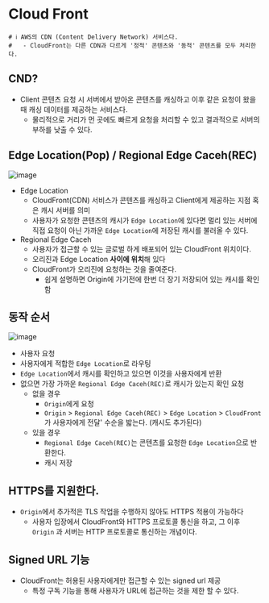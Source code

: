 # Cloud Front
```properties
# ℹ️ AWS의 CDN (Content Delivery Network) 서비스다.
#   - CloudFront는 다른 CDN과 다르게 '정적' 콘텐츠와 '동적' 콘텐츠를 모두 처리한다.
```
## CND?
- Client 콘텐츠 요청 시 서버에서 받아온 콘텐츠를 캐싱하고 이후 같은 요청이 왔을 때 캐싱 데이터를 제공하는 서비스다.
  - 물리적으로 거리가 먼 곳에도 빠르게 요청을 처리할 수 있고 결과적으로 서버의 부하를 낮출 수 있다. 

## Edge Location(Pop) / Regional Edge Caceh(REC)

![image](https://github.com/user-attachments/assets/703d91a5-3c51-4166-8574-4c20f39add27)

- Edge Location
  - CloudFront(CDN) 서비스가 콘텐츠를 캐싱하고 Client에게 제공하는 지점 혹은 캐시 서버를 의미
  - 사용자가 요청한 콘텐츠의 캐시가 `Edge Location`에 있다면 멀리 있는 서버에 직접 요청이 아닌 가까운 `Edge Location`에 저장된 캐시를 불러올 수 있다.
- Regional Edge Caceh
  - 사용자가 접근할 수 있는 글로벌 하게 배포되어 있는 CloudFront 위치이다.
  - 오리진과 Edge Location **사이에 위치**해 있다
  - CloudFront가 오리진에 요청하는 것을 줄여준다.
    - 쉽게 설명하면  Origin에 가기전에 한번 더 장기 저장되어 있는 캐시를 확인함  


## 동작 순서

![image](https://github.com/user-attachments/assets/a75452d7-657a-4fbf-bba0-f905eb10f25f)


- 사용자 요청
- 사용자에게 적합한 `Edge Location`로 라우팅
- `Edge Location`에서 캐시를 확인하고 있으면 이것을 사용자에게 반환
- 없으면 가장 가까운 `Regional Edge Caceh(REC)`로 캐시가 있는지 확인 요청
  - 없을 경우
    - `Origin`에게 요청
    - `Origin` > `Regional Edge Caceh(REC)` > `Edge Location` > `CloudFront`가 사용자에게 전달' 수순을 밟는다. (캐시도 추가된다)
  - 있을 경우
    - `Regional Edge Caceh(REC)`는 콘텐츠를 요청한 `Edge Location`으로 반환한다.
    - 캐시 저장

## HTTPS를 지원한다.
- `Origin`에서 추가적은 TLS 작업을 수행하지 않아도 HTTPS 적용이 가능하다 
  - 사용자 입장에서 CloudFront와 HTTPS 프로토콜 통신을 하고, 그 이후 `Origin` 과 서버는 HTTP 프로토콜로 통신하는 개념이다.

## Signed URL 기능
- CloudFront는 허용된 사용자에게만 접근할 수 있는 signed url 제공
  - 특정 구독 기능을 통해 사용자가 URL에 접근하는 것을 제한 할 수 있다.
